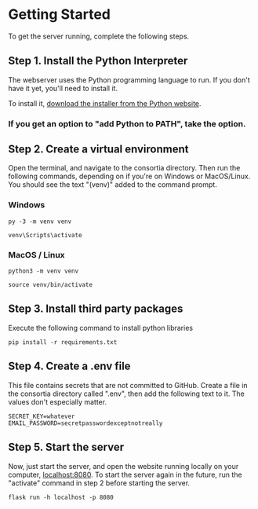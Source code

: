 # Getting Started

To get the server running, complete the following steps.

## Step 1. Install the Python Interpreter

The webserver uses the Python programming language to run. If you don't have it yet, you'll need to install it.

To install it, [download the installer from the Python website](https://www.python.org/downloads/).

### If you get an option to "add Python to PATH", take the option.

## Step 2. Create a virtual environment

Open the terminal, and navigate to the consortia directory. Then run the following commands, depending on if you're on Windows or MacOS/Linux. You should see the text "(venv)" added to the command prompt.

### Windows

```
py -3 -m venv venv

venv\Scripts\activate
```

### MacOS / Linux

```
python3 -m venv venv

source venv/bin/activate
```

## Step 3. Install third party packages

Execute the following command to install python libraries

```
pip install -r requirements.txt
```

## Step 4. Create a .env file

This file contains secrets that are not committed to GitHub. Create a file in the consortia directory called ".env", then add the following text to it. The values don't especially matter.

```
SECRET_KEY=whatever
EMAIL_PASSWORD=secretpasswordexceptnotreally
```

## Step 5. Start the server

Now, just start the server, and open the website running locally on your computer, [localhost:8080](http://localhost:8080). To start the server again in the future, run the "activate" command in step 2 before starting the server.

```
flask run -h localhost -p 8080
```